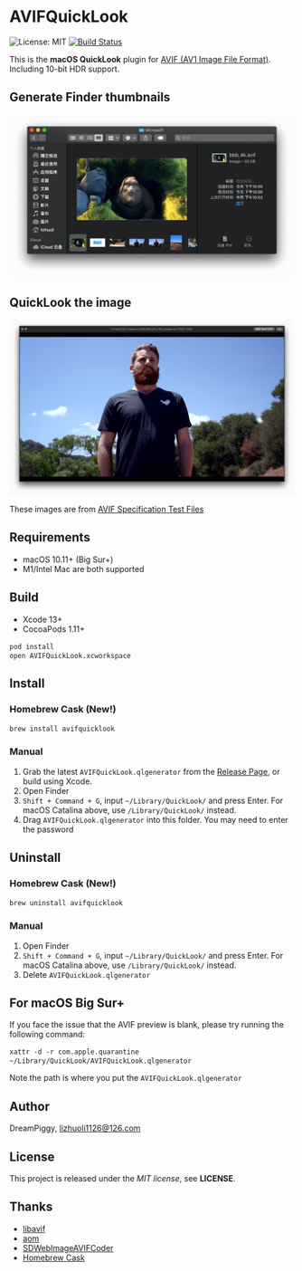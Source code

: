 # AVIFQuickLook

![License: MIT](https://img.shields.io/badge/license-MIT-blue.svg?style=flat)
[![Build Status](https://github.com/dreampiggy/AVIFQuickLook/actions/workflows/CI.yml/badge.svg)](https://github.com/dreampiggy/AVIFQuickLook/actions/workflows/CI.yml)

This is the **macOS QuickLook** plugin for [AVIF (AV1 Image File Format)](https://aomediacodec.github.io/av1-avif/). Including 10-bit HDR support.

## Generate Finder thumbnails

![](https://raw.githubusercontent.com/dreampiggy/AVIFQuickLook/master/Screenshot/Thumbnails.png)

## QuickLook the image

![](https://raw.githubusercontent.com/dreampiggy/AVIFQuickLook/master/Screenshot/Preview.png)

These images are from [AVIF Specification Test Files](https://github.com/AOMediaCodec/av1-avif/blob/master/testFiles/)

## Requirements

+ macOS 10.11+ (Big Sur+)
+ M1/Intel Mac are both supported

## Build

+ Xcode 13+
+ CocoaPods 1.11+

```
pod install
open AVIFQuickLook.xcworkspace
```

## Install

### Homebrew Cask (New!)

```
brew install avifquicklook
```

### Manual

1. Grab the latest `AVIFQuickLook.qlgenerator` from the [Release Page](https://github.com/dreampiggy/AVIFQuickLook/releases/latest), or build using Xcode.
2. Open Finder
3. `Shift + Command + G`, input `~/Library/QuickLook/` and press Enter. For macOS Catalina above, use `/Library/QuickLook/` instead.
4. Drag `AVIFQuickLook.qlgenerator` into this folder. You may need to enter the password

## Uninstall

### Homebrew Cask (New!)

```
brew uninstall avifquicklook
```

### Manual

1. Open Finder
2. `Shift + Command + G`, input `~/Library/QuickLook/` and press Enter. For macOS Catalina above, use `/Library/QuickLook/` instead.
3. Delete `AVIFQuickLook.qlgenerator`

## For macOS Big Sur+

If you face the issue that the AVIF preview is blank, please try running the following command:

```
xattr -d -r com.apple.quarantine ~/Library/QuickLook/AVIFQuickLook.qlgenerator
```

Note the path is where you put the `AVIFQuickLook.qlgenerator`

## Author

DreamPiggy, lizhuoli1126@126.com

## License

This project is released under the *MIT license*, see **LICENSE**.

## Thanks

+ [libavif](https://github.com/AOMediaCodec/libavif)
+ [aom](https://aomedia.googlesource.com/aom/)
+ [SDWebImageAVIFCoder](https://github.com/SDWebImage/SDWebImageAVIFCoder)
+ [Homebrew Cask](https://github.com/Homebrew/homebrew-cask)

